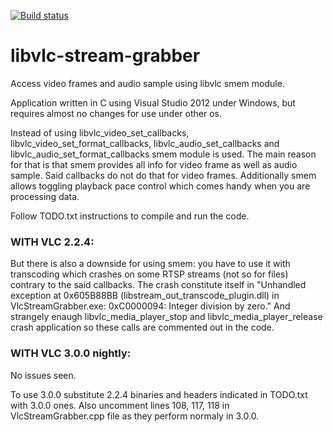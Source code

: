 [![Build status](https://ci.appveyor.com/api/projects/status/7vf4u9wgylkvf9k1?svg=true)](https://ci.appveyor.com/project/aleksas/libvlc-stream-grabber)

# libvlc-stream-grabber
Access video frames and audio sample using libvlc smem module.

Application written in C using Visual Studio 2012 under Windows, but requires almost no changes for use under other os.

Instead of using libvlc_video_set_callbacks, libvlc_video_set_format_callbacks, libvlc_audio_set_callbacks and libvlc_audio_set_format_callbacks smem module is used. The main reason for that is that smem provides all info for video frame as well as audio sample. Said callbacks do not do that for video frames. Additionally smem allows toggling playback pace control which comes handy when you are processing data.


Follow TODO.txt instructions to compile and run the code.

### WITH VLC 2.2.4:

But there is also a downside for using smem: you have to use it with transcoding which crashes on some RTSP streams (not so for files) contrary to the said callbacks. The crash constitute itself in "Unhandled exception at 0x605B88BB (libstream_out_transcode_plugin.dll) in VlcStreamGrabber.exe: 0xC0000094: Integer division by zero."
And strangely enaugh libvlc_media_player_stop and libvlc_media_player_release crash application so these calls are commented out in the code.

### WITH VLC 3.0.0 nightly:

No issues seen.

To use 3.0.0 substitute 2.2.4 binaries and headers indicated in TODO.txt with 3.0.0 ones.
Also uncomment lines 108, 117, 118 in VlcStreamGrabber.cpp file as they perform normaly in 3.0.0.

